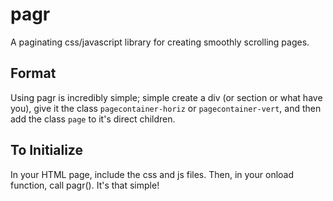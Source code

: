 pagr
====

A paginating css/javascript library for creating smoothly scrolling pages.

## Format
Using pagr is incredibly simple; simple create a div (or section or what have you), give it the class `pagecontainer-horiz` or `pagecontainer-vert`, and then add the class `page` to it's direct children.

## To Initialize
In your HTML page, include the css and js files. Then, in your onload function, call pagr(). It's that simple!
